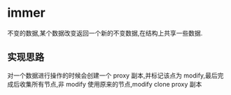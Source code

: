 # immer

不变的数据,某个数据改变返回一个新的不变数据,在结构上共享一些数据.

## 实现思路

对一个数据进行操作的时候会创建一个 proxy 副本,并标记该点为 modify,最后完成后收集所有节点,非 modify 使用原来的节点,modify clone proxy 副本
